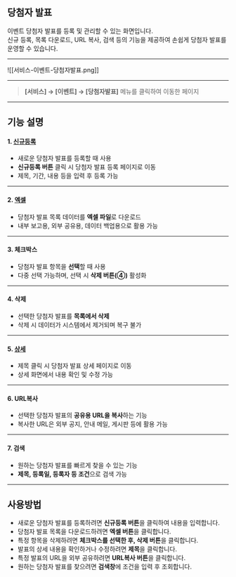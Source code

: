 ## 당첨자 발표

이벤트 당첨자 발표를 등록 및 관리할 수 있는 화면입니다.  
신규 등록, 목록 다운로드, URL 복사, 검색 등의 기능을 제공하여 손쉽게 당첨자 발표를 운영할 수 있습니다.  

***

![[서비스-이벤트-당첨자발표.png]]

***

> **[서비스] → [이벤트] → [당첨자발표]** 메뉴를 클릭하여 이동한 페이지  

***

## 기능 설명

#### 1. [신규등록](당첨자발표-신규등록.md)
- 새로운 당첨자 발표를 등록할 때 사용  
- **신규등록 버튼** 클릭 시 당첨자 발표 등록 페이지로 이동  
- 제목, 기간, 내용 등을 입력 후 등록 가능  

***

#### 2. [엑셀](엑셀.md)
- 당첨자 발표 목록 데이터를 **엑셀 파일**로 다운로드  
- 내부 보고용, 외부 공유용, 데이터 백업용으로 활용 가능  

***

#### 3. 체크박스
- 당첨자 발표 항목을 **선택**할 때 사용  
- 다중 선택 가능하며, 선택 시 **삭제 버튼(④)** 활성화  

***

#### 4. 삭제
- 선택한 당첨자 발표를 **목록에서 삭제**  
- 삭제 시 데이터가 시스템에서 제거되며 복구 불가  

***

#### 5. [상세](당첨자발표-상세.md)
- 제목 클릭 시 당첨자 발표 상세 페이지로 이동  
- 상세 화면에서 내용 확인 및 수정 가능  

***

#### 6. URL복사
- 선택한 당첨자 발표의 **공유용 URL을 복사**하는 기능  
- 복사한 URL은 외부 공지, 안내 메일, 게시판 등에 활용 가능  

***

#### 7. 검색
- 원하는 당첨자 발표를 빠르게 찾을 수 있는 기능  
- **제목, 등록일, 등록자 등 조건**으로 검색 가능  

***

## 사용방법
- 새로운 당첨자 발표를 등록하려면 **신규등록 버튼**을 클릭하여 내용을 입력합니다.  
- 당첨자 발표 목록을 다운로드하려면 **엑셀 버튼**을 클릭합니다.  
- 특정 항목을 삭제하려면 **체크박스를 선택한 후, 삭제 버튼**을 클릭합니다.  
- 발표의 상세 내용을 확인하거나 수정하려면 **제목**을 클릭합니다.  
- 특정 발표의 URL을 외부 공유하려면 **URL복사 버튼**을 클릭합니다.  
- 원하는 당첨자 발표를 찾으려면 **검색창**에 조건을 입력 후 조회합니다.  

